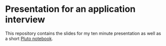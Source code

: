 # Presentation for an application interview

This repository contains the slides for my ten minute presentation as well as a short [Pluto notebook](https://github.com/fonsp/Pluto.jl).
